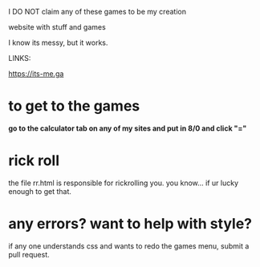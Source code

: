  I DO NOT claim any of these games to be my creation


website with stuff and games

I know its messy, but it works.


LINKS:


https://its-me.ga






# to get to the games #
**go to the calculator tab on any of my sites and put in 8/0 and click "="**



# rick roll #
the file rr.html is responsible for rickrolling you. 
you know... if ur lucky enough to get that.

# any errors? want to help with style? #
if any one understands css and wants to redo the games menu, submit a pull request.
